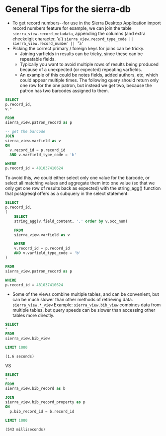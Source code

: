 # General Tips for the sierra-db

* To get record numbers--for use in the Sierra Desktop Application import record numbers feature for example, we can join the table ```sierra_view.record_metadata```, appending the columns (and extra checkdigit character, ‘a’) ```sierra_view.record_type_code || sierra_view.record_number || ‘a’```
* Picking the correct primary / foreign keys for joins can be tricky. 
    * Joining varfields in results can be tricky, since these  can be repeatable fields. 
    * Typically you want to avoid multiple rows of results being produced because of a unexpected (or expected) repeating varfields. 
    * An example of this could be notes fields, added authors, etc, which could appear multiple times. The following query should return only one row for the one patron, but instead we get two, because the patron has two barcodes assigned to them.
```sql
SELECT
p.record_id,
v.*

FROM
sierra_view.patron_record as p

-- get the barcode
JOIN
sierra_view.varfield as v
ON
  v.record_id = p.record_id
  AND v.varfield_type_code = 'b'

WHERE
p.record_id = 481037410624
```

To avoid this, we could either select only one value for the barcode, or select all matching values and aggregate them into one value (so that we only get one row of results back as expected) with the string_agg() function that postgresql offers as a subquery in the select statement:

```sql
SELECT
p.record_id,
(
	SELECT
	string_agg(v.field_content, ',' order by v.occ_num)

	FROM
	sierra_view.varfield as v

	WHERE
	v.record_id = p.record_id
	AND v.varfield_type_code = 'b'
)

FROM
sierra_view.patron_record as p

WHERE
p.record_id = 481037410624
```

* Some of the views combine multiple tables, and can be convenient, but can be much slower than other methods of retrieving data.
```sierra_view.*_view```
Example: ```sierra_view.bib_view``` combines data from multiple tables, but query speeds can be slower than accessing other tables more directly. 

```sql
SELECT
*
FROM
sierra_view.bib_view

LIMIT 1000
```
```(1.6 seconds)```

VS

```sql
SELECT
*
FROM
sierra_view.bib_record as b

JOIN
sierra_view.bib_record_property as p
ON
  p.bib_record_id = b.record_id

LIMIT 1000
```

```(543 milliseconds)```